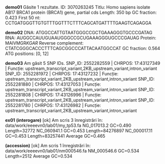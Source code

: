 **demo01**
Găsite 1 rezultate.
ID: 3070263245
Titlu: Homo sapiens isolate AB17 BRCA1 protein (BRCA1) gene, partial cds
Length: 350 bp
GC fraction: 0.423
First 50 nt: CCTGATGGGTTGTGTTTGGTTTCTTTCAGCATGATTTTGAAGTCAGAGGA

**demo02**
DNA: ATGGCCATTGTAATGGGCCGCTGAAAGGGTGCCCGATAG
RNA: AUGGCCAUUGUAAUGGGCCGCUGAAAGGGUGCCCGAUAG
Protein: MAIVMGR*KGAR*
Reverse complement: CTATCGGGCACCCTTTCAGCGGCCCATTACAATGGCCAT
GC fraction: 0.564
ATG positions: [0, 12]

**demo03**
Am găsit 5 SNP IDs.
SNP_ID: 2552282559 | CHRPOS: 17:43127349 | Funcție: upstream_transcript_variant,2KB_upstream_variant,intron_variant
SNP_ID: 2552281972 | CHRPOS: 17:43127232 | Funcție: upstream_transcript_variant,2KB_upstream_variant,intron_variant
SNP_ID: 2552281880 | CHRPOS: 17:43127053 | Funcție: upstream_transcript_variant,2KB_upstream_variant,intron_variant
SNP_ID: 2552281808 | CHRPOS: 17:43126996 | Funcție: upstream_transcript_variant,2KB_upstream_variant,intron_variant
SNP_ID: 2552281780 | CHRPOS: 17:43126982 | Funcție: upstream_transcript_variant,2KB_upstream_variant,intron_variant

**ex01** 
**(interogare)** 
[ok] Am scris 3 înregistrări în: data/work/eeeevn0/lab01/my_tp53.fa
NG_017013.2     GC=0.490        Length=32772
NC_060941.1     GC=0.453        Length=84276897
NC_000017.11    GC=0.453        Length=83257441
Average GC=0.465

**(accession)**
[ok] Am scris 1 înregistrări în: data/work/eeeevn0/lab01/nm000546.fa
NM_000546.6     GC=0.534        Length=2512
Average GC=0.534
